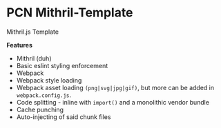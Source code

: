 # PCN Mithril-Template
Mithril.js Template

**Features**
- Mithril (duh)
- Basic eslint styling enforcement
- Webpack
- Webpack style loading
- Webpack asset loading `(png|svg|jpg|gif)`, but more can be added in `webpack.config.js`.
- Code splitting - inline with `import()` and a monolithic vendor bundle
- Cache punching
- Auto-injecting of said chunk files
